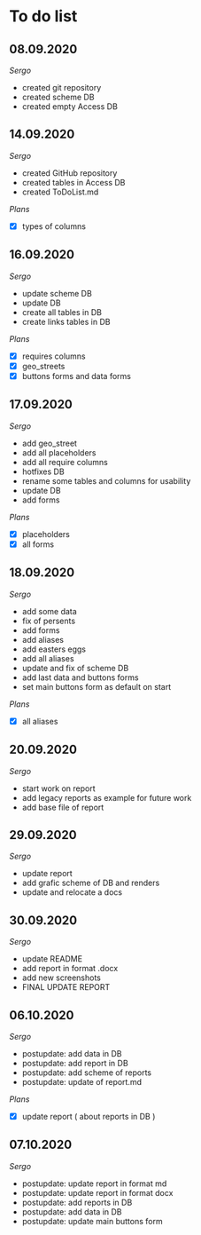 # To do list


## 08.09.2020

*Sergo*

- created git repository
- created scheme DB
- created empty Access DB

## 14.09.2020

*Sergo*

- created GitHub repository
- created tables in Access DB
- created ToDoList.md

*Plans*

- [X] types of columns

## 16.09.2020

*Sergo*

- update scheme DB
- update DB
- create all tables in DB
- create links tables in DB

*Plans*

- [X] requires columns
- [X] geo_streets
- [X] buttons forms and data forms

## 17.09.2020

*Sergo*

- add geo_street
- add all placeholders
- add all require columns
- hotfixes DB
- rename some tables and columns for usability
- update DB
- add forms

*Plans*

- [X] placeholders
- [X] all forms

## 18.09.2020

*Sergo*

- add some data
- fix of persents
- add forms
- add aliases
- add easters eggs
- add all aliases
- update and fix of scheme DB
- add last data and buttons forms
- set main buttons form as default on start

*Plans*

- [X] all aliases

## 20.09.2020

*Sergo*

- start work on report
- add legacy reports as example for future work
- add base file of report

## 29.09.2020

*Sergo*

- update report
- add grafic scheme of DB and renders
- update and relocate a docs

## 30.09.2020

*Sergo*

- update README
- add report in format .docx
- add new screenshots
- FINAL UPDATE REPORT

## 06.10.2020

*Sergo*

- postupdate: add data in DB
- postupdate: add report in DB
- postupdate: add scheme of reports
- postupdate: update of report.md

*Plans*

- [X] update report ( about reports in DB )

## 07.10.2020

*Sergo*

- postupdate: update report in format md
- postupdate: update report in format docx
- postupdate: add reports in DB
- postupdate: add data in DB
- postupdate: update main buttons form
